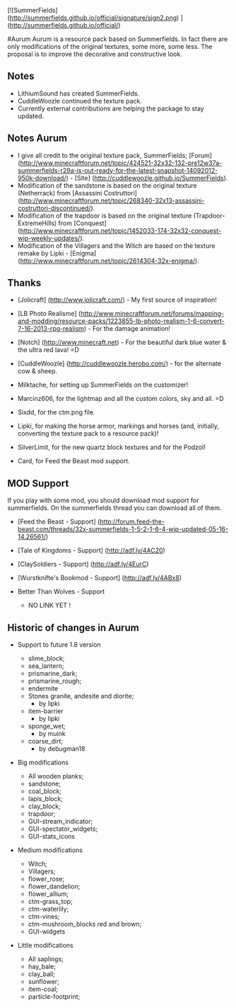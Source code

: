 ﻿[![SummerFields] (http://summerfields.github.io/official/signature/sign2.png) ] (http://summerfields.github.io/official/)

#Aurum
Aurum is a resource pack based on Summerfields. In fact there are only modifications of the original textures, some more, some less. The proposal is to improve the decorative and constructive look.

Notes 
-----
        
* LithiumSound has created SummerFields. 
* CuddleWoozle continued the texture pack. 
* Currently external contributions are helping the package to stay updated.

Notes Aurum
-----------

* I give all credit to the original texture pack, SummerFields; [Forum] (http://www.minecraftforum.net/topic/424521-32x32-132-pre12w37a-summerfields-r29a-is-out-ready-for-the-latest-snapshot-14092012-950k-download/) - [Site] (http://cuddlewoozle.github.io/SummerFields).
* Modification of the sandstone is based on the original texture (Netherrack) from [Assassini Costruttori] (http://www.minecraftforum.net/topic/268340-32x13-assassini-costruttori-discontinued/).
* Modification of the trapdoor is based on the original texture (Trapdoor-ExtremeHills) from [Conquest] (http://www.minecraftforum.net/topic/1452033-174-32x32-conquest-wip-weekly-updates/).
* Modification of the Villagers and the Witch are based on the texture remake by Lipki - [Enigma] (http://www.minecraftforum.net/topic/2614304-32x-enigma/).

Thanks
------

* [Jolicraft] (http://www.jolicraft.com/) - My first source of inspiration!

* [LB Photo Realisme] (http://www.minecraftforum.net/forums/mapping-and-modding/resource-packs/1223855-lb-photo-realism-1-6-convert-7-16-2013-rpg-realism) - For the damage animation!

* [Notch] (http://www.minecraft.net) - For the beautiful dark blue water & the ultra red lava! =D

* [CuddleWoozle] (http://cuddlewoozle.herobo.com/) - for the alternate cow & sheep.

* Milktache, for setting up SummerFields on the customizer!

* Marcinz606, for the lightmap and all the custom colors, sky and all. =D

* Sixdd, for the ctm.png file.

* Lipki, for making the horse armor, markings and horses (and, initially, converting the texture pack to a resource pack)!

* SilverLimit, for the new quartz block textures and for the Podzol!

* Card, for Feed the Beast mod support.

MOD Support   
-----------

If you play with some mod, you should download mod support for summerfields. On the summerfields thread you can download all of them.

* [Feed the Beast - Support] (http://forum.feed-the-beast.com/threads/32x-summerfields-1-5-2-1-6-4-wip-updated-05-16-14.26561/)

* [Tale of Kingdoms - Support] (http://adf.ly/4AC20)

* [ClaySoldiers - Support] (http://adf.ly/4EurC)

* [Wurstknifte's Bookmod - Support] (http://adf.ly/4ABx8)

* Better Than Wolves - Support
  - NO LINK YET !

Historic of changes in Aurum
----------------------------

* Support to future 1.8 version
  - slime_block;
  - sea_lantern;
  - prismarine_dark;
  - prismarine_rough;
  - endermite
  - Stones granite, andesite and diorite;
    - by lipki
  - item-barrier
    - by lipki
  - sponge_wet;
    - by muink
  - coarse_dirt;
    - by debugman18

* Big modifications
  - All wooden planks;
  - sandstone;
  - coal_block;
  - lapis_block;
  - clay_block;
  - trapdoor;
  - GUI-stream_indicator;
  - GUI-spectator_widgets;
  - GUI-stats_icons

* Medium modifications
  - Witch;  
  - Villagers;
  - flower_rose;
  - flower_dandelion;
  - flower_allium;
  - ctm-grass_top;
  - ctm-waterlily;
  - ctm-vines;
  - ctm-mushroom_blocks red and brown;
  - GUI-widgets

* Little modifications
  - All saplings;
  - hay_bale;
  - clay_ball;
  - sunflower;
  - item-coal;
  - particle-footprint;